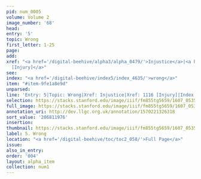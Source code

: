 ```yaml
---
pid: num_0005
volume: Volume 2
image_number: '68'
head:
entry: '5'
topic: Wrong
first_letter: 1-25
page:
add:
xref: "<a href='/digital-beehive/alpha3/alpha_0479/'>Injustice</a>|<a href='/digital-beehive/num5/num_1510/'>1116
  [Injury]</a>"
see:
index: "<a href='/digital-beehive/index5/index_4635/'>wrong</a>"
item: "#item-9fe1a8e9d"
unparsed:
line: 'Entry: 5|Topic: Wrong|Xref: Injustice|Xref: 1116 [Injury]|Index: wrong|#item-9fe1a8e9d'
selection: https://stacks.stanford.edu/image/iiif/fm855tg5659/1607_0535/812,1976,2947,554/full/0/default.jpg
full_image: https://stacks.stanford.edu/image/iiif/fm855tg5659/1607_0535/full/full/0/default.jpg
annotation_uri: http://dev.llgc.org.uk/annotation/1570221326318
sort_value: '206811976'
insertion:
thumbnail: https://stacks.stanford.edu/image/iiif/fm855tg5659/1607_0535/812,1976,600,180/250,/0/default.jpg
label: 5. Wrong
location: "<a href='/digital-beehive/toc/toc2_058/'>Full Page</a>"
issue:
also_in_entry:
order: '004'
layout: alpha_item
collection: num1
---
```

